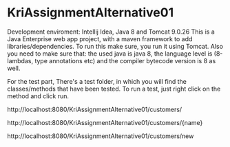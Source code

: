 # KriAssignmentAlternative01
Development enviroment: Intellij Idea, Java 8 and Tomcat 9.0.26
This is a Java Enterprise web app project, with a maven framework to add libraries/dependencies.
To run this make sure, you run it using Tomcat. 
Also you need to make sure that: the used java is java 8, the language level is (8-lambdas, type annotations etc) and the compiler bytecode version is 8 as well.

For the test part, There's a test folder, in which you will find the classes/methods that have been tested. To run a test, just right click on the method and click run.


http://localhost:8080/KriAssignmentAlternative01/customers/

http://localhost:8080/KriAssignmentAlternative01/customers/{name}

http://localhost:8080/KriAssignmentAlternative01/customers/new
